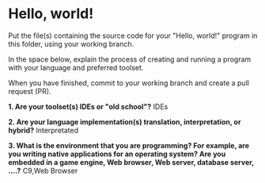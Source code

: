 # Hello, world!
    
Put the file(s) containing the source code for your "Hello, world!" program in this folder, using your working branch.

In the space below, explain the process of creating and running a program with your language and preferred toolset.

When you have finished, commit to your working branch and create a pull request (PR).

**1. Are your toolset(s) IDEs or "old school"?**
IDEs


**2. Are your language implementation(s) translation, interpretation, or hybrid?**
Interpretated


**3. What is the environment that you are programming? For example, are you writing native applications for an operating system? Are you embedded in a game engine, Web browser, Web server, database server, ....?**
C9,Web Browser
